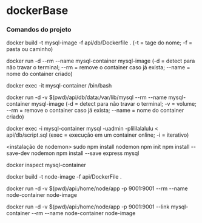 # dockerBase

### Comandos do projeto

<montando imagem do DB> docker build -t mysql-image -f api/db/Dockerfile .
(-t = tage do nome; -f = pasta ou caminho)

<rodando o DB> docker run -d --rm --name mysql-container mysql-image
(-d = detect para não travar o terminal; --rm = remove o container caso já exista; --name = nome do container criado)

<inspesionar o DB> docker exec -it mysql-container /bin/bash

<rodando o DB espelhando em localhost> docker run -d -v $(pwd)/api/db/data:/var/lib/mysql --rm --name mysql-container mysql-image
(-d = detect para não travar o terminal; -v = volume; --rm = remove o container caso já exista; --name = nome do container criado)


<executando o DB> docker exec -i mysql-container mysql -uadmin -plililalalulu < api/db/script.sql
(exec = execução em um container online; -i = iterativo)


<instalação de nodemon> sudo npm install nodemon
npm init
npm install --save-dev nodemon
npm install --save express mysql

<inspesionar o app> docker inspect mysql-container

<montando imagem da API> docker build -t node-image -f api/DockerFile .

<rodando o DB espelhando em localhost> docker run -d -v $(pwd)/api:/home/node/app -p 9001:9001 --rm --name node-container node-image

docker run -d -v $(pwd)/api:/home/node/app -p 9001:9001 --link mysql-container --rm --name node-container node-image



